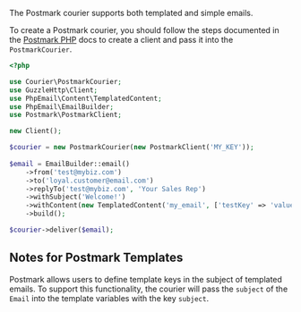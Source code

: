 The Postmark courier supports both templated and simple emails.

To create a Postmark courier, you should follow the steps documented in the
[Postmark PHP](https://github.com/wildbit/postmark-php/wiki/Getting-Started)
docs to create a client and pass it into the `PostmarkCourier`.

```php
<?php

use Courier\PostmarkCourier;
use GuzzleHttp\Client;
use PhpEmail\Content\TemplatedContent;
use PhpEmail\EmailBuilder;
use Postmark\PostmarkClient;

new Client();

$courier = new PostmarkCourier(new PostmarkClient('MY_KEY'));
        
$email = EmailBuilder::email()
    ->from('test@mybiz.com')
    ->to('loyal.customer@email.com')
    ->replyTo('test@mybiz.com', 'Your Sales Rep')
    ->withSubject('Welcome!')
    ->withContent(new TemplatedContent('my_email', ['testKey' => 'value']))
    ->build();

$courier->deliver($email);
```

## Notes for Postmark Templates

Postmark allows users to define template keys in the subject of templated
emails. To support this functionality, the courier will pass the `subject` of
the `Email` into the template variables with the key `subject`.
